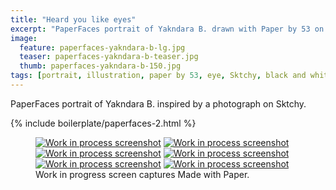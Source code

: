 ```yaml
---
title: "Heard you like eyes"
excerpt: "PaperFaces portrait of Yakndara B. drawn with Paper by 53 on an iPad."
image: 
  feature: paperfaces-yakndara-b-lg.jpg
  teaser: paperfaces-yakndara-b-teaser.jpg
  thumb: paperfaces-yakndara-b-150.jpg
tags: [portrait, illustration, paper by 53, eye, Sktchy, black and white]
---
```


PaperFaces portrait of Yakndara B. inspired by a photograph on Sktchy.

{% include boilerplate/paperfaces-2.html %}

<figure class="third">
  <a href="{{ site.url }}/images/paperfaces-yakndara-b-process-1-lg.jpg"><img src="{{ site.url }}/images/paperfaces-yakndara-b-process-1-600.jpg" alt="Work in process screenshot"></a>
  <a href="{{ site.url }}/images/paperfaces-yakndara-b-process-2-lg.jpg"><img src="{{ site.url }}/images/paperfaces-yakndara-b-process-2-600.jpg" alt="Work in process screenshot"></a>
  <a href="{{ site.url }}/images/paperfaces-yakndara-b-process-3-lg.jpg"><img src="{{ site.url }}/images/paperfaces-yakndara-b-process-3-600.jpg" alt="Work in process screenshot"></a>
  <a href="{{ site.url }}/images/paperfaces-yakndara-b-process-4-lg.jpg"><img src="{{ site.url }}/images/paperfaces-yakndara-b-process-4-600.jpg" alt="Work in process screenshot"></a>
  <a href="{{ site.url }}/images/paperfaces-yakndara-b-process-5-lg.jpg"><img src="{{ site.url }}/images/paperfaces-yakndara-b-process-5-600.jpg" alt="Work in process screenshot"></a>
  <a href="{{ site.url }}/images/paperfaces-yakndara-b-process-6-lg.jpg"><img src="{{ site.url }}/images/paperfaces-yakndara-b-process-6-600.jpg" alt="Work in process screenshot"></a>
  <figcaption>Work in progress screen captures Made with Paper.</figcaption>
</figure>
